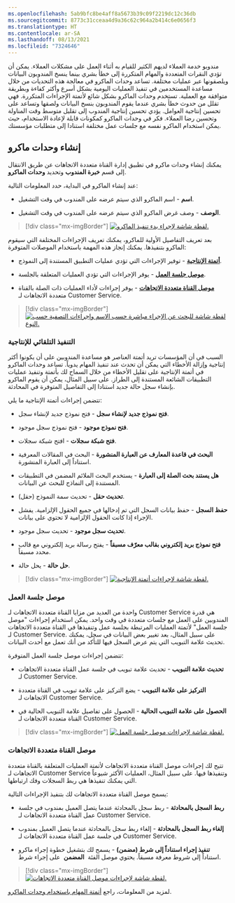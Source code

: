 ```yaml
---
ms.openlocfilehash: 5ab9bfc8be4aff8a5673b39c09f2219dc12c36db
ms.sourcegitcommit: 8773c31cceaa4d9a36c62c964a2b414c6e0656f3
ms.translationtype: HT
ms.contentlocale: ar-SA
ms.lasthandoff: 08/13/2021
ms.locfileid: "7324646"
---
```

مندوبو خدمة العملاء لديهم الكثير للقيام به أثناء العمل على مشكلات العملاء. يمكن أن تؤدي النقرات المتعددة والمهام المتكررة إلى خطأ بشري بينما ينسخ المندوبون البيانات ويلصقونها عبر عمليات مختلفة. تساعد وحدات الماكرو في معالجة هذه التحديات من خلال مساعدة المستخدمين في تنفيذ العمليات اليومية بشكل أسرع وأكثر كفاءة وبطريقة متوافقة مع العملية. تستخدم وحدات الماكرو بشكل شائع لأتمتة الإجراءات المتكررة. فهي تقلل من حدوث خطأ بشري عندما يقوم المندوبون بنسخ البيانات ولصقها وتساعد على تحسين إنتاجية العوامل. يؤدي تحسين إنتاجية المندوب إلى تقليل متوسط وقت المناولة وتحسين رضا العملاء. فكر في وحدات الماكرو كمكونات قابلة لإعادة الاستخدام، حيث يمكن استخدام الماكرو نفسه مع جلسات عمل مختلفة استنادا إلى متطلبات مؤسستك.

## <a name="create-macros"></a>إنشاء وحدات ماكرو

يمكنك إنشاء وحدات ماكرو في تطبيق إدارة القناة متعددة الاتجاهات عن طريق الانتقال إلى قسم **خبرة المندوب** وتحديد **وحدات الماكرو**.

عند إنشاء الماكرو في البداية، حدد المعلومات التالية:

- **اسم** - اسم الماكرو الذي سيتم عرضه على المندوب في وقت التشغيل.

- **الوصف** - وصف غرض الماكرو الذي سيتم عرضه على المندوب في وقت التشغيل.

> [!div class="mx-imgBorder"]
> [![لقطة شاشة لإجراء بدء تنفيذ الماكرو.](../media/2-1.png)](../media/2-1.png#lightbox)

بعد تعريف التفاصيل الأولية للماكرو، يمكنك تعريف الإجراءات المختلفة التي سيقوم الماكرو بتنفيذها. يمكنك إنجاز هذه المهمة باستخدام الموصلات المتوفرة:

- **[أتمتة الإنتاجية](/dynamics365/omnichannel/administrator/macros?azure-portal=true#productivity-automation/)** - توفير الإجراءات التي تؤدي عمليات التطبيق المستندة إلى النموذج.

- **[موصل جلسة العمل](/dynamics365/omnichannel/administrator/macros?azure-portal=true#session-connector/)** - يوفر الإجراءات التي تؤدي العمليات المتعلقة بالجلسة.

- **[موصل القناة متعددة الاتجاهات](/dynamics365/omnichannel/administrator/macros?azure-portal=true#omnichannel-connector/)** - يوفر إجراءات لأداء العمليات ذات الصلة بالقناة متعددة الاتجاهات لـ Customer Service.

> [!div class="mx-imgBorder"]
> [![لقطة شاشة للبحث عن الإجراء مباشرة حسب الاسم وإجراءات التصفية حسب النوع.](../media/2-2.png)](../media/2-2.png#lightbox)

### <a name="productivity-automation"></a>التنفيذ التلقائي للإنتاجية

السبب في أن المؤسسات تريد أتمتة العناصر هو مساعدة المندوبين على أن يكونوا أكثر إنتاجية وإزالة الأخطاء التي يمكن أن تحدث عند تنفيذ المهام يدوياً. تساعد وحدات الماكرو في أتمتة الإنتاجية على تقليل الأخطاء من خلال السماح لك بأتمتة وتنفيذ عمليات التطبيقات الشائعة المستندة إلى الطراز. على سبيل المثال، يمكن أن يقوم الماكرو بإنشاء سجل حالة جديد استنادا إلى التفاصيل المتوفرة في المحادثة.

تتضمن إجراءات أتمتة الإنتاجية ما يلي:

- **فتح نموذج جديد لإنشاء سجل** - فتح نموذج جديد لإنشاء سجل.

- **فتح نموذج موجود** - فتح نموذج سجل موجود.

- **فتح شبكة سجلات** - افتح شبكة سجلات.

- **البحث في قاعدة المعارف عن العبارة المنشورة‬** - البحث في المقالات المعرفية استناداً إلى العبارة المنشورة.

- **هل يستند بحث الصلة إلى العبارة‬** - يستخدم البحث الملائم المضمن في التطبيقات المستندة إلى النماذج للبحث عن البيانات.

- **تحديث حقل** - تحديث سمة النموذج (حقل).

- **حفظ السجل** - حفظ بيانات السجل التي تم إدخالها في جميع الحقول الإلزامية. يفشل الإجراء إذا كانت الحقول الإلزامية لا تحتوي على بيانات.

- **تحديث سجل موجود** - تحديث سجل موجود.

- **فتح نموذج بريد إلكتروني بقالب معرّف مسبقاً‬** - يفتح رسالة بريد إلكتروني مع قالب محدد مسبقاً.

- **حل حالة** - يحل حالة.

> [!div class="mx-imgBorder"]
> [![لقطة شاشة لإجراءات أتمتة الإنتاجية.](../media/2-3.png)](../media/2-3.png#lightbox)

### <a name="session-connector"></a>موصل جلسة العمل

واحدة من العديد من مزايا القناة متعددة الاتجاهات لـ Customer Service هي قدرة المندوبين على العمل مع جلسات متعددة في وقت واحد. يمكن استخدام إجراءات "موصل جلسة العمل" لأتمتة العمليات المرتبطة بجلسة عمل وتنفيذها في القناة متعددة الاتجاهات لـ Customer Service. على سبيل المثال، بعد تغيير بعض البيانات في سجل، يمكنك تحديث علامة التبويب التي يتم عرض السجل فيها للتأكد من أنك تعمل مع أحدث البيانات.

تتضمن إجراءات موصل جلسة العمل المتوفرة:

- **تحديث علامة التبويب** - تحديث علامة تبويب في جلسة عمل القناة متعددة الاتجاهات لـ Customer Service.

- **التركيز على علامة التبويب** - يضع التركيز على علامة تبويب في القناة متعددة الاتجاهات لـ Customer Service.

- **الحصول على علامة التبويب الحالية** - الحصول على تفاصيل علامة التبويب الحالية في القناة متعددة الاتجاهات لـ Customer Service.

> [!div class="mx-imgBorder"]
> [![لقطة شاشة لإجراءات موصل جلسة العمل.](../media/2-4.png)](../media/2-4.png#lightbox)

### <a name="omnichannel-connector"></a>موصل القناة متعددة الاتجاهات

تتيح لك إجراءات موصل القناة متعددة الاتجاهات لأتمتة العمليات المتعلقة بالقناة متعددة الاتجاهات لـ Customer Service وتنفيذها فيها. على سبيل المثال، العمليات الأكثر شيوعاً التي يمكنك تنفيذها هي ربط السجلات وفك ارتباطها.

يسمح موصل القناة متعددة الاتجاهات لك بتنفيذ الإجراءات التالية:

- **ربط السجل بالمحادثة** - ربط سجل بالمحادثة عندما يتصل العميل بمندوب في جلسة عمل القناة متعددة الاتجاهات لـ Customer Service.

- **إلغاء ربط السجل بالمحادثة** - إلغاء ربط سجل بالمحادثة عندما يتصل العميل بمندوب في جلسة عمل القناة متعددة الاتجاهات لـ Customer Service.

- **تنفيذ إجراء استناداً إلى شرط (مضمن)** - يسمح لك بتشغيل خطوة إجراء ماكرو استناداً إلى شروط معرفة مسبقاً. يحتوي موصل الفئة  **المضمن**  على إجراء شرط.

> [!div class="mx-imgBorder"]
> [![لقطة شاشة لإجراءات موصل القناة متعددة الاتجاهات.](../media/2-5.png)](../media/2-5.png#lightbox)

لمزيد من المعلومات، راجع [أتمتة المهام باستخدام وحدات الماكرو](/dynamics365/omnichannel/administrator/macros#predefined-automation-actions-and-built-in/?azure-portal=true).
